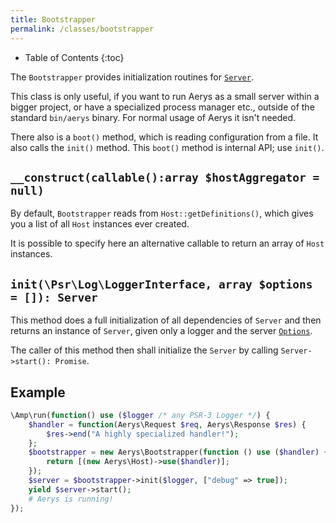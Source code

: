 ```yaml
---
title: Bootstrapper
permalink: /classes/bootstrapper
---
```


* Table of Contents
{:toc}

The `Bootstrapper` provides initialization routines for [`Server`](server.html).

This class is only useful, if you want to run Aerys as a small server within a bigger project, or have a specialized process manager etc., outside of the standard `bin/aerys` binary. For normal usage of Aerys it isn't needed.

There also is a `boot()` method, which is reading configuration from a file. It also calls the `init()` method. This `boot()` method is internal API; use `init()`.

## `__construct(callable():array $hostAggregator = null)`

By default, `Bootstrapper` reads from `Host::getDefinitions()`, which gives you a list of all `Host` instances ever created.

It is possible to specify here an alternative callable to return an array of `Host` instances.

## `init(\Psr\Log\LoggerInterface, array $options = []): Server`

This method does a full initialization of all dependencies of `Server` and then returns an instance of `Server`, given only a logger and the server [`Options`](options.html).

The caller of this method then shall initialize the `Server` by calling `Server->start(): Promise`.

## Example

```php
\Amp\run(function() use ($logger /* any PSR-3 Logger */) {
    $handler = function(Aerys\Request $req, Aerys\Response $res) {
        $res->end("A highly specialized handler!");
    };
    $bootstrapper = new Aerys\Bootstrapper(function () use ($handler) {
        return [(new Aerys\Host)->use($handler)];
    });
    $server = $bootstrapper->init($logger, ["debug" => true]);
    yield $server->start();
    # Aerys is running!
});
```
